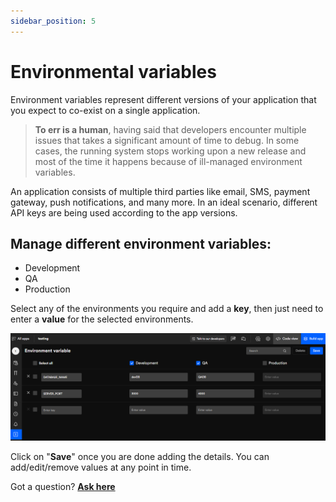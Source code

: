 ```yaml
---
sidebar_position: 5
---
```

# Environmental variables
Environment variables represent different versions of your application that you expect to co-exist on a single application.

>**To err is a human**, having said that developers encounter multiple issues that takes a significant amount of time to debug. In some cases, the running system stops working upon a new release and most of the time it happens because of ill-managed environment variables.

An application consists of multiple third parties like email, SMS, payment gateway, push notifications, and many more. In an ideal scenario, different API keys are being used according to the app versions.

## Manage different environment variables: 
- Development
- QA
- Production

Select any of the environments you require and add a **key**, then just need to enter a **value** for the selected environments.

![Example banner](../img/ev1.png)

Click on "**Save**" once you are done adding the details. You can add/edit/remove values at any point in time.

Got a question? [**Ask here**](https://discord.com/invite/rFMnCG5MZ7)